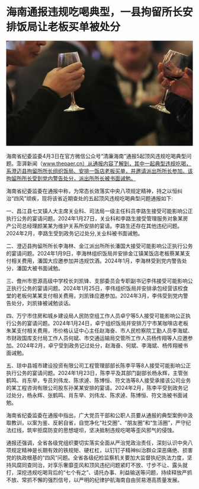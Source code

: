 # 海南通报违规吃喝典型，一县拘留所长安排饭局让老板买单被处分

![19700ff2e1fa4bea7b2b4d9ff1d71bb4.jpg](https://raw.githubusercontent.com/qqhsx/qqnews_image/main/2024/04/03/海南通报违规吃喝典型，一县拘留所长安排饭局让老板买单被处分/19700ff2e1fa4bea7b2b4d9ff1d71bb4.jpg)

海南省纪委监委4月3日在官方微信公众号“清廉海南”通报5起顶风违规吃喝典型问题。澎湃新闻（www.thepaer.cn）从通报内容了解到，其中一起典型违规吃喝，系澄迈县拘留所所长组织饭局、安排一饭店老板买单，并邀请派出所所长参加。该拘留所所长受到党内警告处分，派出所所长被书面诫勉。

海南省纪委监委在通报中称，为常态长效落实中央八项规定精神，持之以恒纠治“四风”顽疾，现将该省近期查处的五起顶风违规吃喝典型问题通报如下:

一、昌江县七叉镇人大主席关业科、司法局一级主任科员李路生接受可能影响公正执行公务的宴请问题。2024年1月27日，关业科和李路生接受管理服务对象某房产公司总经理颜某某为维护关系所安排的宴请。李路生还存在其他违纪问题。2024年2月，李路生受到政务记过处分,关业科被书面诫勉。

二、澄迈县拘留所所长李海林、金江派出所所长潘国大接受可能影响公正执行公务的宴请问题。2024年1月9日，李海林组织饭局并安排金江镇某饭店老板蔡某某支付相关费用，潘国大应邀参加并违规饮酒。2024年1月，李海林受到党内警告处分，潘国大被书面诫勉。

三、儋州市思源高级中学校长刘凯锋、支部委员会专职副书记李伟接受可能影响公正执行公务的宴请问题。2024年1月25日，李伟组织饭局并安排承包经营该校食堂的老板何某某支付相关费用，刘凯锋应邀参加。2024年3月，李伟受到党内警告处分，刘凯锋被诫勉谈话。

四、万宁市住房和城乡建设局人民防空组工作人员卓宁等5人接受可能影响公正执行公务的宴请问题。2024年1月24日，卓宁组织饭局并安排万宁市某咖啡店老板朱某支付相关费用，市价格认证中心主任赵海奋、市人民检察院工勤人员李海斌、市财政国库支付局工作人员何斌、市交通运输局交管所工作人员杨传翔等人应邀参加。2024年2月，卓宁受到政务记过处分，赵海奋、何斌、李海斌、杨传翔被书面诫勉。

五、琼中县城市建设投资有限公司工程管理部部长陈李平等8人接受可能影响公正执行公务的宴请问题。2024年1月23日，陈李平及其部门副部长杨永辉，主管张鹤鸣、肖东举，专员刘伟龙、陈求逴、陈博恒、符文浩等8人接受承接该公司业务的某工程咨询有限公司股东孙某某安排的宴请。2024年2月，陈李平受到政务记过处分，杨永辉、张鹤鸣、肖东举、刘伟龙、陈求逴、陈博恒、符文浩被书面诫勉。

海南省纪委监委在通报中指出，广大党员干部和公职人员要从通报的典型案例中汲取教训，以案为鉴、反躬自省，自觉净化“社交圈”、“朋友圈”和“生活圈”，严守纪法红线，筑牢拒腐防变的思想堤坝，坚决抵制违规吃喝等歪风邪气的侵蚀。

通报还强调，全省各级党组织要切实落实全面从严治党政治责任，深刻认识中央八项规定精神是长期有效的铁规矩、硬杠杠，以钉钉子精神纠治群众深恶痛绝、损害党的执政根基的“四风”问题。全省各级纪检监察机关要加大监督执纪执法力度，坚持风腐同查同治，对享乐奢靡歪风和顶风违纪问题紧盯不放、寸步不让、露头就打，深挖违规吃喝背后的“七个有之”、请托办事、利益输送等问题，持续释放严抓不放、常抓不懈的强烈信号，以严明的纪律护航海南自由贸易港高质量发展。

